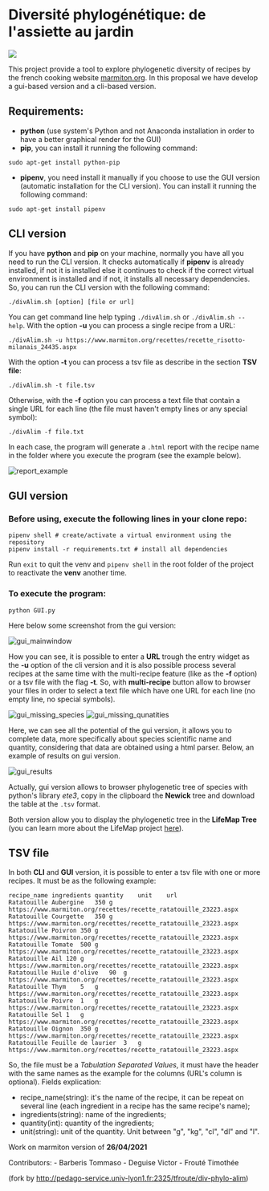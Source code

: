 # Diversité phylogénétique: de l'assiette au jardin


<div style="text-align: center;"><img style="display: block; margin: auto;" src="assets/logo_md.png"></div>

This project provide a tool to explore phylogenetic diversity of recipes by the french cooking website [marmiton.org](https://www.marmiton.org/). In this proposal we have develop a gui-based version and a cli-based version.

## Requirements:
- <b>python</b> (use system's Python and not Anaconda installation in order to have a better graphical render for the GUI)
- <b>pip</b>, you can install it running the following command:
```
sudo apt-get install python-pip
```

- <b>pipenv</b>, you need install it manually if you choose to use the GUI version (automatic installation for the CLI version). You can install it running the following command:
```
sudo apt-get install pipenv
```

## CLI version

If you have <b>python</b> and <b>pip</b> on your machine, normally you have all you need to run the CLI version. It checks automatically if <b>pipenv</b> is already installed, if not it is installed else it continues to check if the correct virtual environment is installed and if not, it installs all necessary dependencies.
So, you can run the CLI version with the following command:
```
./divAlim.sh [option] [file or url]
```

You can get command line help typing `./divAlim.sh` or `./divAlim.sh --help`. 
With the option <b>-u</b> you can process a single recipe from a URL:
```
./divAlim.sh -u https://www.marmiton.org/recettes/recette_risotto-milanais_24435.aspx
```
With the option <b>-t</b> you can process a tsv file as describe in the section <b>TSV file</b>:
```
./divAlim.sh -t file.tsv
```
Otherwise, with the <b>-f</b> option you can process a text file that contain a single URL for each line (the file must haven't empty lines or any special symbol):
```
./divAlim -f file.txt
```


In each case, the program will generate a `.html` report with the recipe name in the folder where you execute the program (see the example below).

![report_example](assets/report_html_example.png)

## GUI version
### Before using, execute the following lines in your clone repo:

```
pipenv shell # create/activate a virtual environment using the repository
pipenv install -r requirements.txt # install all dependencies
```


Run `exit` to quit the venv and `pipenv shell` in the root folder of the project to reactivate the <b>venv</b> another time.


### To execute the program:

```
python GUI.py 
```

Here below some screenshot from the gui version:

![gui_mainwindow](assets/gui_mainwindow.png)

How you can see, it is possible to enter a <b>URL</b> trough the entry widget as the <b>-u</b> option of the cli version and it is also possible process several recipes at the same time with the multi-recipe feature (like as the <b>-f</b> option) or a tsv file with the flag <b>-t</b>. So, with <b>multi-recipe</b> button allow to browser your files in order to select a text file which have one URL for each line (no empty line, no special symbols).

![gui_missing_species](assets/gui_missingspecies.png)
![gui_missing_qunatities](assets/gui_missingquantities.png)

Here, we can see all the potential of the gui version, it allows you to complete data, more specifically about species scientific name and quantity, considering that data are obtained using a html parser. Below, an example of results on gui version.

![gui_results](assets/gui_results.png)

Actually, gui version allows to browser phylogenetic tree of species with python's library <em>ete3</em>, copy in the clipboard the <b>Newick</b> tree and download the table at the `.tsv` format.

Both version allow you to display the phylogenetic tree in the <b>LifeMap Tree</b> (you can learn more about the LifeMap project [here](http://lifemap.univ-lyon1.fr/)).


## TSV file

In both <b>CLI</b> and <b>GUI</b> version, it is possible to enter a tsv file with one or more recipes. It must be as the following example:
```
recipe_name	ingredients	quantity	unit	url
Ratatouille	Aubergine	350	g	https://www.marmiton.org/recettes/recette_ratatouille_23223.aspx
Ratatouille	Courgette	350	g	https://www.marmiton.org/recettes/recette_ratatouille_23223.aspx
Ratatouille	Poivron	350	g	https://www.marmiton.org/recettes/recette_ratatouille_23223.aspx
Ratatouille	Tomate	500	g	https://www.marmiton.org/recettes/recette_ratatouille_23223.aspx
Ratatouille	Ail	120	g	https://www.marmiton.org/recettes/recette_ratatouille_23223.aspx
Ratatouille	Huile d'olive	90	g	https://www.marmiton.org/recettes/recette_ratatouille_23223.aspx
Ratatouille	Thym	5	g	https://www.marmiton.org/recettes/recette_ratatouille_23223.aspx
Ratatouille	Poivre	1	g	https://www.marmiton.org/recettes/recette_ratatouille_23223.aspx
Ratatouille	Sel	1	g	https://www.marmiton.org/recettes/recette_ratatouille_23223.aspx
Ratatouille	Oignon	350	g	https://www.marmiton.org/recettes/recette_ratatouille_23223.aspx
Ratatouille	Feuille de laurier	3	g	https://www.marmiton.org/recettes/recette_ratatouille_23223.aspx
```

So, the file must be a <em>Tabulation Separated Values</em>, it must have the header with the same names as the example for the columns (URL's column is optional).
Fields explication:
* recipe_name(string): it's the name of the recipe, it can be repeat on several line (each ingredient in a recipe has the same recipe's name);
* ingredients(string): name of the ingredients;
* quantity(int): quantity of the ingredients;
* unit(string): unit of the quantity. Unit between "g", "kg", "cl", "dl" and "l".


Work on marmiton version of <b>26/04/2021</b>


Contributors:
    - Barberis Tommaso
    - Deguise Victor
    - Frouté Timothée

(fork by http://pedago-service.univ-lyon1.fr:2325/tfroute/div-phylo-alim)
